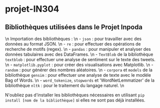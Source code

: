 # projet-IN304
## Bibliothèques utilisées dans le Projet Inpoda
\n
   Importation des bibliothèques : \n
        - `json` : pour travailler avec des données au format JSON. \n
        - `re` : pour effectuer des opérations de recherche de motifs (regex). \n
        - `pandas` : pour manipuler et analyser des données tabulaires avec des DataFrames. \n
        - `TextBlob` de la bibliothèque `textblob` : pour effectuer une analyse de sentiment sur le texte des tweets. \n
        - `matplotlib.pyplot` : pour créer des visualisations avec Matplotlib. \n
        - `random` : pour générer des nombres aléatoires. \n
        - `corpora` et `models` de la bibliothèque `gensim` : pour effectuer une analyse de texte avec le modèle Bag of Words. \n
        - `word_tokenize`, `stopwords` et 'WordNetLemmatizer' de la bibliothèque `nltk` : pour le traitement du langage naturel. \n
   
   N'oubliez pas d'installer les bibliothèques nécessaires en utilisant `pip install [nom de la bibliothèque]` si elles ne sont pas déjà installées.
